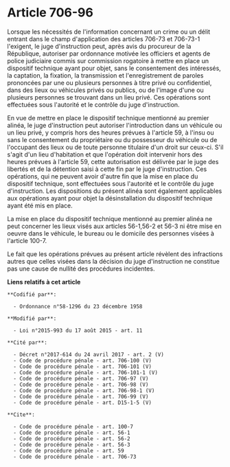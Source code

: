 # Article 706-96

Lorsque les nécessités de l'information concernant un crime ou un délit entrant dans le champ d'application des articles
706-73 et 706-73-1 l'exigent, le juge d'instruction peut, après avis du procureur de la République, autoriser par ordonnance
motivée les officiers et agents de police judiciaire commis sur commission rogatoire à mettre en place un dispositif
technique ayant pour objet, sans le consentement des intéressés, la captation, la fixation, la transmission et
l'enregistrement de paroles prononcées par une ou plusieurs personnes à titre privé ou confidentiel, dans des lieux ou
véhicules privés ou publics, ou de l'image d'une ou plusieurs personnes se trouvant dans un lieu privé. Ces opérations sont
effectuées sous l'autorité et le contrôle du juge d'instruction. 

En vue de mettre en place le dispositif technique mentionné au premier alinéa, le juge d'instruction peut autoriser
l'introduction dans un véhicule ou un lieu privé, y compris hors des heures prévues à l'article 59, à l'insu ou sans le
consentement du propriétaire ou du possesseur du véhicule ou de l'occupant des lieux ou de toute personne titulaire d'un
droit sur ceux-ci. S'il s'agit d'un lieu d'habitation et que l'opération doit intervenir hors des heures prévues à l'article
59, cette autorisation est délivrée par le juge des libertés et de la détention saisi à cette fin par le juge d'instruction.
Ces opérations, qui ne peuvent avoir d'autre fin que la mise en place du dispositif technique, sont effectuées sous
l'autorité et le contrôle du juge d'instruction. Les dispositions du présent alinéa sont également applicables aux opérations
ayant pour objet la désinstallation du dispositif technique ayant été mis en place. 

La mise en place du dispositif technique mentionné au premier alinéa ne peut concerner les lieux visés aux articles 56-1,56-2
et 56-3 ni être mise en oeuvre dans le véhicule, le bureau ou le domicile des personnes visées à l'article 100-7. 

Le fait que les opérations prévues au présent article révèlent des infractions autres que celles visées dans la décision du
juge d'instruction ne constitue pas une cause de nullité des procédures incidentes.

**Liens relatifs à cet article**

	**Codifié par**:

	  - Ordonnance n°58-1296 du 23 décembre 1958

	**Modifié par**:

	  - Loi n°2015-993 du 17 août 2015 - art. 11

	**Cité par**:

	  - Décret n°2017-614 du 24 avril 2017 - art. 2 (V)
	  - Code de procédure pénale - art. 706-100 (V)
	  - Code de procédure pénale - art. 706-101 (V)
	  - Code de procédure pénale - art. 706-101-1 (V)
	  - Code de procédure pénale - art. 706-97 (V)
	  - Code de procédure pénale - art. 706-98 (V)
	  - Code de procédure pénale - art. 706-98-1 (V)
	  - Code de procédure pénale - art. 706-99 (V)
	  - Code de procédure pénale - art. D15-1-5 (V)

	**Cite**:

	  - Code de procédure pénale - art. 100-7
	  - Code de procédure pénale - art. 56-1
	  - Code de procédure pénale - art. 56-2
	  - Code de procédure pénale - art. 56-3
	  - Code de procédure pénale - art. 59
	  - Code de procédure pénale - art. 706-73
